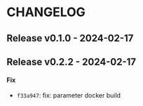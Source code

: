 # CHANGELOG


## Release v0.1.0 - 2024-02-17

## Release v0.2.2 - 2024-02-17
#### Fix
- `f33a947`: fix: parameter docker build

